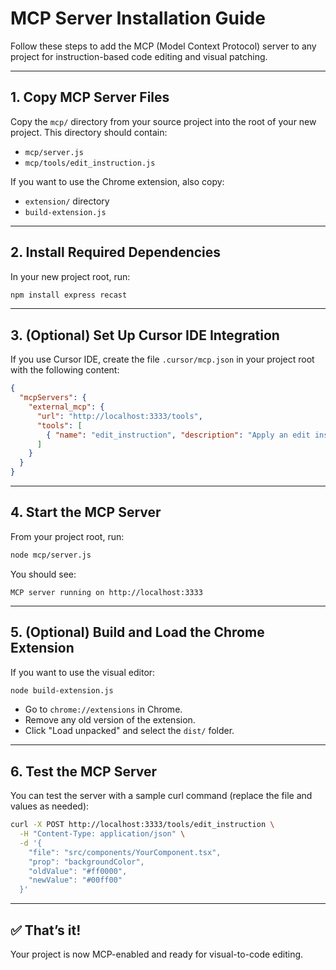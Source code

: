 # MCP Server Installation Guide

Follow these steps to add the MCP (Model Context Protocol) server to any project for instruction-based code editing and visual patching.

---

## 1. Copy MCP Server Files

Copy the `mcp/` directory from your source project into the root of your new project. This directory should contain:
- `mcp/server.js`
- `mcp/tools/edit_instruction.js`

If you want to use the Chrome extension, also copy:
- `extension/` directory
- `build-extension.js`

---

## 2. Install Required Dependencies

In your new project root, run:

```sh
npm install express recast
```

---

## 3. (Optional) Set Up Cursor IDE Integration

If you use Cursor IDE, create the file `.cursor/mcp.json` in your project root with the following content:

```json
{
  "mcpServers": {
    "external_mcp": {
      "url": "http://localhost:3333/tools",
      "tools": [
        { "name": "edit_instruction", "description": "Apply an edit instruction to the codebase" }
      ]
    }
  }
}
```

---

## 4. Start the MCP Server

From your project root, run:

```sh
node mcp/server.js
```

You should see:
```
MCP server running on http://localhost:3333
```

---

## 5. (Optional) Build and Load the Chrome Extension

If you want to use the visual editor:

```sh
node build-extension.js
```
- Go to `chrome://extensions` in Chrome.
- Remove any old version of the extension.
- Click "Load unpacked" and select the `dist/` folder.

---

## 6. Test the MCP Server

You can test the server with a sample curl command (replace the file and values as needed):

```sh
curl -X POST http://localhost:3333/tools/edit_instruction \
  -H "Content-Type: application/json" \
  -d '{
    "file": "src/components/YourComponent.tsx",
    "prop": "backgroundColor",
    "oldValue": "#ff0000",
    "newValue": "#00ff00"
  }'
```

---

## ✅ That’s it!
Your project is now MCP-enabled and ready for visual-to-code editing. 